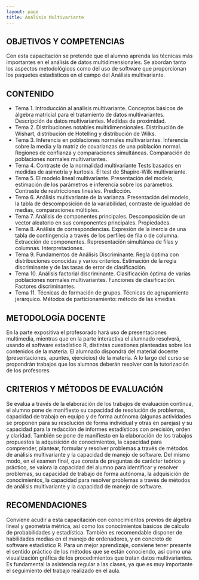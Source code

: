 ```yaml
---
layout: page
title: Análisis Multivariante
---
```


## OBJETIVOS Y COMPETENCIAS

Con esta capacitación se pretende que el alumno aprenda las técnicas más importantes en el análisis de datos multidimensionales. Se abordan tanto los aspectos metodológicos como del uso de software que proporcionan los paquetes estadísticos en el campo del Análisis multivariante.

## CONTENIDO

* Tema 1. Introducción al análisis multivariante. Conceptos básicos de álgebra matricial para el tratamiento de datos multivariantes. Descripción de datos multivariantes. Medidas de proximidad. 
* Tema 2. Distribuciones notables multidimensionales. Distribución de Wishart, distribución de Hotelling y distribución de Wilks. 
* Tema 3. Inferencia en poblaciones normales multivariantes. Inferencia sobre la media y la matriz de covarianzas de una población normal. Regiones de confianza y comparaciones simultáneas. Comparación de poblaciones normales multivariantes. 
* Tema 4. Contraste de la normalidad multivariante Tests basados en medidas de asimetría y kurtosis. El test de Shapiro-Wilk multivariante. 
* Tema 5. El modelo lineal multivariante. Presentación del modelo, estimación de los parámetros e inferencia sobre los parámetros. Contraste de restricciones lineales. Predicción. 
* Tema 6. Análisis multivariante de la varianza. Presentación del modelo, la tabla de descomposición de la variabilidad, contraste de igualdad de medias, comparaciones múltiples. 
* Tema 7. Análisis de componentes principales. Descomposición de un vector aleatorio en sus componentes principales. Propiedades. 
* Tema 8. Análisis de correspondencias. Expresión de la inercia de una tabla de contingencia a través de los perfiles de fila o de columna. Extracción de componentes. Representación simultánea de filas y columnas. Interpretaciones. 
* Tema 9. Fundamentos de Análisis Discriminante. Regla óptima con distribuciones conocidas y varios criterios. Estimación de la regla discriminante y de las tasas de error de clasificación. 
* Tema 10. Análisis factorial discriminante. Clasificación óptima de varias poblaciones normales multivariantes. Funciones de clasificación. Factores discriminantes. 
* Tema 11. Técnicas de formación de grupos. Técnicas de agrupamiento jerárquico. Métodos de particionamiento: método de las kmedias.

## METODOLOGÍA DOCENTE

En la parte expositiva el profesorado hará uso de presentaciones multimedia, mientras que en la parte interactiva el alumnado resolverá, usando el software estadístico R, distintas cuestiones planteadas sobre los contenidos de la materia. 
El alumnado dispondrá del material docente (presentaciones, apuntes, ejercicios) de la materia. A lo largo del curso se propondrán trabajos que los alumnos deberán resolver con la tutorización de los profesores.

## CRITERIOS Y MÉTODOS DE EVALUACIÓN

Se evalúa a través de la elaboración de los trabajos de evaluación continua, el alumno pone de manifiesto su capacidad de resolución de problemas, capacidad de trabajo en equipo y de forma autónoma (algunas actividades se proponen para su resolución de forma individual y otras en parejas) y su capacidad para la redacción de informes estadísticos con precisión, orden y claridad. 
También se pone de manifiesto en la elaboración de los trabajos propuestos la adquisición de conocimientos, la capacidad para comprender, plantear, formular y resolver problemas a través de métodos de análisis multivariante y la capacidad de manejo de software. 
Del mismo modo, en el examen final, que consta de preguntas de carácter teórico y práctico, se valora la capacidad del alumno para identificar y resolver problemas, su capacidad de trabajo de forma autónoma, la adquisición de conocimientos, la capacidad para resolver problemas a través de métodos de análisis multivariante y la capacidad de manejo de software.

## RECOMENDACIONES

Conviene acudir a esta capacitación con conocimientos previos de álgebra lineal y geometría métrica, así como los conocimientos básicos de cálculo de probabilidades y estadística. También es recomendable disponer de habilidades medias en el manejo de ordenadores, y en concreto de software estadístico R. 
Para un mejor aprendizaje, conviene tener presente el sentido práctico de los métodos que se están conociendo, así como una visualización gráfica de los procedimientos que tratan datos multivariantes. 
Es fundamental la asistencia regular a las clases, ya que es muy importante el seguimiento del trabajo realizado en el aula.
